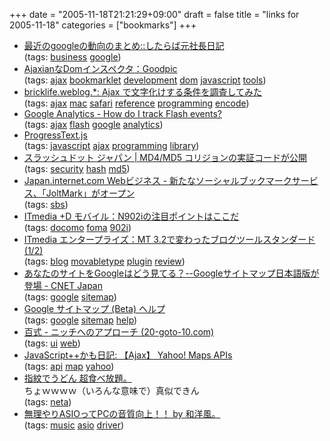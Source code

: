 +++
date = "2005-11-18T21:21:29+09:00"
draft = false
title = "links for 2005-11-18"
categories = ["bookmarks"]
+++

<ul>
	<li>
		<div><a href="http://blog.livedoor.jp/kensuu/archives/50103228.html">最近のgoogleの動向のまとめ::したらば元社長日記</a></div>
		<div>(tags: <a href="http://del.icio.us/nobu666/business">business</a> <a href="http://del.icio.us/nobu666/google">google</a>)</div>
	</li>
	<li>
		<div><a href="http://www.goodpic.com/mt/archives2/2005/11/ajaxiandom.html">AjaxianなDomインスペクタ：Goodpic</a></div>
		<div>(tags: <a href="http://del.icio.us/nobu666/ajax">ajax</a> <a href="http://del.icio.us/nobu666/bookmarklet">bookmarklet</a> <a href="http://del.icio.us/nobu666/development">development</a> <a href="http://del.icio.us/nobu666/dom">dom</a> <a href="http://del.icio.us/nobu666/javascript">javascript</a> <a href="http://del.icio.us/nobu666/tools">tools</a>)</div>
	</li>
	<li>
		<div><a href="http://www.bricklife.com/weblog/000628.html">bricklife.weblog.*: Ajax で文字化けする条件を調査してみた</a></div>
		<div>(tags: <a href="http://del.icio.us/nobu666/ajax">ajax</a> <a href="http://del.icio.us/nobu666/mac">mac</a> <a href="http://del.icio.us/nobu666/safari">safari</a> <a href="http://del.icio.us/nobu666/reference">reference</a> <a href="http://del.icio.us/nobu666/programming">programming</a> <a href="http://del.icio.us/nobu666/encode">encode</a>)</div>
	</li>
	<li>
		<div><a href="https://www.google.com/support/analytics/bin/answer.py?answer=27243&amp;hl=en">Google Analytics - How do I track Flash events?</a></div>
		<div>(tags: <a href="http://del.icio.us/nobu666/ajax">ajax</a> <a href="http://del.icio.us/nobu666/flash">flash</a> <a href="http://del.icio.us/nobu666/google">google</a> <a href="http://del.icio.us/nobu666/analytics">analytics</a>)</div>
	</li>
	<li>
		<div><a href="http://ga-bbs.hp.infoseek.co.jp/sample/ProgressText.html">ProgressText.js</a></div>
		<div>(tags: <a href="http://del.icio.us/nobu666/javascript">javascript</a> <a href="http://del.icio.us/nobu666/ajax">ajax</a> <a href="http://del.icio.us/nobu666/programming">programming</a> <a href="http://del.icio.us/nobu666/library">library</a>)</div>
	</li>
	<li>
		<div><a href="http://slashdot.jp/security/article.pl?sid=05/11/18/0125251&amp;from=rss">スラッシュドット ジャパン | MD4/MD5 コリジョンの実証コードが公開</a></div>
		<div>(tags: <a href="http://del.icio.us/nobu666/security">security</a> <a href="http://del.icio.us/nobu666/hash">hash</a> <a href="http://del.icio.us/nobu666/md5">md5</a>)</div>
	</li>
	<li>
		<div><a href="http://japan.internet.com/busnews/20051118/5.html">Japan.internet.com Webビジネス - 新たなソーシャルブックマークサービス、「JoltMark」がオープン</a></div>
		<div>(tags: <a href="http://del.icio.us/nobu666/sbs">sbs</a>)</div>
	</li>
	<li>
		<div><a href="http://plusd.itmedia.co.jp/mobile/articles/0511/18/news002.html">ITmedia +D モバイル：N902iの注目ポイントはここだ</a></div>
		<div>(tags: <a href="http://del.icio.us/nobu666/docomo">docomo</a> <a href="http://del.icio.us/nobu666/foma">foma</a> <a href="http://del.icio.us/nobu666/902i">902i</a>)</div>
	</li>
	<li>
		<div><a href="http://www.itmedia.co.jp/enterprise/articles/0511/18/news018.html">ITmedia エンタープライズ：MT 3.2で変わったブログツールスタンダード (1/2)</a></div>
		<div>(tags: <a href="http://del.icio.us/nobu666/blog">blog</a> <a href="http://del.icio.us/nobu666/movabletype">movabletype</a> <a href="http://del.icio.us/nobu666/plugin">plugin</a> <a href="http://del.icio.us/nobu666/review">review</a>)</div>
	</li>
	<li>
		<div><a href="http://japan.cnet.com/news/media/story/0,2000047715,20091123,00.htm">あなたのサイトをGoogleはどう見てる？--Googleサイトマップ日本語版が登場 - CNET Japan</a></div>
		<div>(tags: <a href="http://del.icio.us/nobu666/google">google</a> <a href="http://del.icio.us/nobu666/sitemap">sitemap</a>)</div>
	</li>
	<li>
		<div><a href="https://www.google.com/webmasters/sitemaps/docs/ja/overview.html">Google サイトマップ (Beta) ヘルプ</a></div>
		<div>(tags: <a href="http://del.icio.us/nobu666/google">google</a> <a href="http://del.icio.us/nobu666/sitemap">sitemap</a> <a href="http://del.icio.us/nobu666/help">help</a>)</div>
	</li>
	<li>
		<div><a href="http://www.100shiki.com/archives/2005/11/_20goto10com.html">百式 - ニッチへのアプローチ (20-goto-10.com)</a></div>
		<div>(tags: <a href="http://del.icio.us/nobu666/ui">ui</a> <a href="http://del.icio.us/nobu666/web">web</a>)</div>
	</li>
	<li>
		<div><a href="http://jsgt.org/mt/archives/01/000651.html">JavaScript++かも日記: 【Ajax】 Yahoo! Maps APIs</a></div>
		<div>(tags: <a href="http://del.icio.us/nobu666/api">api</a> <a href="http://del.icio.us/nobu666/map">map</a> <a href="http://del.icio.us/nobu666/yahoo">yahoo</a>)</div>
	</li>
	<li>
		<div><a href="http://sygg.web.infoseek.co.jp/baka/051112.html">指紋でうどん 超食べ放題。</a></div>
		<div>ちょｗｗｗｗ（いろんな意味で）真似できん</div>
		<div>(tags: <a href="http://del.icio.us/nobu666/neta">neta</a>)</div>
	</li>
	<li>
		<div><a href="http://wayohoo.com/log/2005/09/231911.html">無理やりASIOってPCの音質向上！！ by 和洋風。</a></div>
		<div>(tags: <a href="http://del.icio.us/nobu666/music">music</a> <a href="http://del.icio.us/nobu666/asio">asio</a> <a href="http://del.icio.us/nobu666/driver">driver</a>)</div>
	</li>
</ul>
